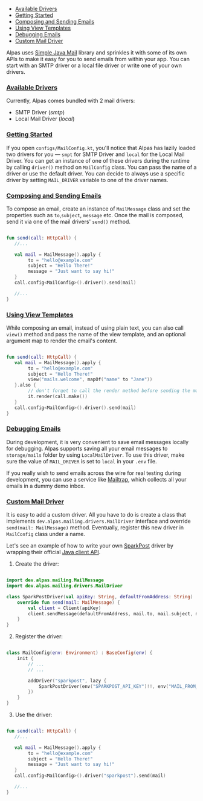 - [Available Drivers](#available-drivers)
- [Getting Started](#getting-started)
- [Composing and Sending Emails](#composing-and-sending-emails)
- [Using View Templates](#using-view-templates)
- [Debugging Emails](#debugging-emails)
- [Custom Mail Driver](#custom-mail-driver)

Alpas uses [Simple Java Mail](https://github.com/bbottema/simple-java-mail) library and sprinkles it
with some of its own APIs to make it easy for you to send emails from within your app. You can
start with an SMTP driver or a local file driver or write one of your own drivers.

<a name="available-drivers"></a>
### [Available Drivers](#available-drivers)

Currently, Alpas comes bundled with 2 mail drivers:

<div class="sublist">

* SMTP Driver (*smtp*)
* Local Mail Driver (*local*)

</div>

<a name="getting-started"></a>
### [Getting Started](#getting-started)

If you open `configs/MailConfig.kt`, you'll notice that Alpas has lazily loaded two drivers for you — `smpt` for SMTP
Driver and `local` for the Local Mail Driver. You can get an instance of one of these drivers during the runtime
by calling `driver()` method on `MailConfig` class. You can pass the name of a driver or use the default driver.
You can decide to always use a specific driver by setting `MAIL_DRIVER` variable to one of the driver names.

<a name="composing-and-sending-emails"></a>
### [Composing and Sending Emails](#composing-and-sending-emails)

To compose an email, create an instance of `MailMessage` class and set the properties such as `to`,`subject`, 
`message` etc. Once the mail is composed, send it via one of the mail drivers' `send()` method.

<span class="line-numbers" data-start="5">

```kotlin

fun send(call: HttpCall) {
   //...

   val mail = MailMessage().apply {
        to = "hello@example.com"
        subject = "Hello There!"
        message = "Just want to say hi!"
   }
   call.config<MailConfig>().driver().send(mail)

   //...
}

```

</span>

<a name="using-view-templates"></a>
### [Using View Templates](#using-view-templates)

While composing an email, instead of using plain text, you can also call `view()` method and pass
the name of the view template, and an optional argument map to render the email's content.

<span class="line-numbers" data-start="5">

```kotlin

fun send(call: HttpCall) {
   val mail = MailMessage().apply {
        to = "hello@example.com"
        subject = "Hello There!"
        view("mails.welcome", mapOf("name" to "Jane"))
   }.also {
        // don't forget to call the render method before sending the mail
        it.render(call.make())
   }
   call.config<MailConfig>().driver().send(mail)
}

```

</span>


<a name="debugging-emails"></a>
### [Debugging Emails](#debugging-emails)

During development, it is very convenient to save email messages locally for debugging. Alpas supports
saving all your email messages to `storage/mails` folder by using `LocalMailDriver`. To use this
driver, make sure the value of `MAIL_DRIVER` is set to `local` in your `.env` file.

If you really wish to send emails across the wire for real testing during development, you can use a
service like [Mailtrap](https://mailtrap.io/), which collects all your emails in a dummy demo inbox.

<a name="custom-mail-driver"></a>
### [Custom Mail Driver](#custom-mail-driver)

It is easy to add a custom driver. All you have to do is create a class that implements 
`dev.alpas.mailing.drivers.MailDriver` interface and override `send(mail: MailMessage)`
method. Eventually, register this new driver in `MailConfig` class under a name.

Let's see an example of how to write your own [SparkPost](https://sparkpost.com) driver by
wrapping their official [Java client API](https://github.com/SparkPost/java-sparkpost).

<div class="ordered-list">

1. Create the driver:

<span class="line-numbers" data-start="2" data-file="SparkPostMailDriver.kt">

```kotlin

import dev.alpas.mailing.MailMessage
import dev.alpas.mailing.drivers.MailDriver

class SparkPostDriver(val apiKey: String, defaultFromAddress: String) : MailDriver {
    override fun send(mail: MailMessage) {
        val client = Client(apiKey)
        client.sendMessage(defaultFromAddress, mail.to, mail.subject, mail.text, mail.text)
    }
}

```

</span>

2. Register the driver:

<span class="line-numbers" data-start="3" data-file="configs/MailConfig.kt">

```kotlin

class MailConfig(env: Environment) : BaseConfig(env) {
    init {
        // ...
        // ...

        addDriver("sparkpost", lazy { 
            SparkPostDriver(env("SPARKPOST_API_KEY")!!, env("MAIL_FROM_ADDRESS")) 
        })
    }
}

```

</span>

3. Use the driver:

<span class="line-numbers" data-start="5">

```kotlin

fun send(call: HttpCall) {
   //...

   val mail = MailMessage().apply {
        to = "hello@example.com"
        subject = "Hello There!"
        message = "Just want to say hi!"
   }
   call.config<MailConfig>().driver("sparkpost").send(mail)

   //...
}

```

</span>

</div>

